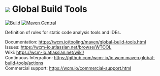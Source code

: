 <img src="https://wcm.io/images/favicon-16@2x.png"/> Global Build Tools
======
[![Build](https://github.com/wcm-io/io.wcm.maven.global-build-tools/workflows/Build/badge.svg?branch=develop)](https://github.com/wcm-io/io.wcm.maven.global-build-tools/actions?query=workflow%3ABuild+branch%3Adevelop)
[![Maven Central](https://maven-badges.herokuapp.com/maven-central/io.wcm.maven/io.wcm.maven.global-build-tools/badge.svg)](https://maven-badges.herokuapp.com/maven-central/io.wcm.maven/io.wcm.maven.global-build-tools)

Definition of rules for static code analysis tools and IDEs.

Documentation: https://wcm.io/tooling/maven/global-build-tools.html<br/>
Issues: https://wcm-io.atlassian.net/browse/WTOOL<br/>
Wiki: https://wcm-io.atlassian.net/wiki/<br/>
Continuous Integration: https://github.com/wcm-io/io.wcm.maven.global-build-tools/actions<br/>
Commercial support: https://wcm.io/commercial-support.html

